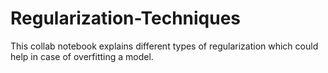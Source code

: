 # Regularization-Techniques
This collab notebook explains different types of regularization which could help in case of overfitting a model.

